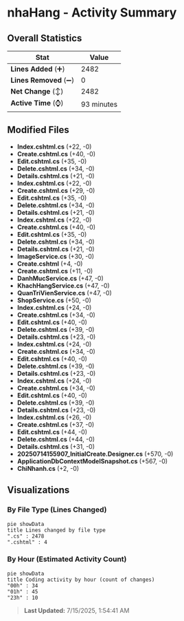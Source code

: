 # nhaHang - Activity Summary 

## Overall Statistics

| Stat                   | Value                                                             |
| ---------------------- | ----------------------------------------------------------------- |
| **Lines Added** (➕)   | 2482                                          |
| **Lines Removed** (➖) | 0                                        |
| **Net Change** (↕)    | 2482                |
| **Active Time** (⌚)   | 93 minutes |


## Modified Files
- **Index.cshtml.cs** (+22, -0)
- **Create.cshtml.cs** (+40, -0)
- **Edit.cshtml.cs** (+35, -0)
- **Delete.cshtml.cs** (+34, -0)
- **Details.cshtml.cs** (+21, -0)
- **Index.cshtml.cs** (+22, -0)
- **Create.cshtml.cs** (+29, -0)
- **Edit.cshtml.cs** (+35, -0)
- **Delete.cshtml.cs** (+34, -0)
- **Details.cshtml.cs** (+21, -0)
- **Index.cshtml.cs** (+22, -0)
- **Create.cshtml.cs** (+40, -0)
- **Edit.cshtml.cs** (+35, -0)
- **Delete.cshtml.cs** (+34, -0)
- **Details.cshtml.cs** (+21, -0)
- **ImageService.cs** (+30, -0)
- **Create.cshtml** (+4, -0)
- **Create.cshtml.cs** (+11, -0)
- **DanhMucService.cs** (+47, -0)
- **KhachHangService.cs** (+47, -0)
- **QuanTriVienService.cs** (+47, -0)
- **ShopService.cs** (+50, -0)
- **Index.cshtml.cs** (+24, -0)
- **Create.cshtml.cs** (+34, -0)
- **Edit.cshtml.cs** (+40, -0)
- **Delete.cshtml.cs** (+39, -0)
- **Details.cshtml.cs** (+23, -0)
- **Index.cshtml.cs** (+24, -0)
- **Create.cshtml.cs** (+34, -0)
- **Edit.cshtml.cs** (+40, -0)
- **Delete.cshtml.cs** (+39, -0)
- **Details.cshtml.cs** (+23, -0)
- **Index.cshtml.cs** (+24, -0)
- **Create.cshtml.cs** (+34, -0)
- **Edit.cshtml.cs** (+40, -0)
- **Delete.cshtml.cs** (+39, -0)
- **Details.cshtml.cs** (+23, -0)
- **Index.cshtml.cs** (+26, -0)
- **Create.cshtml.cs** (+37, -0)
- **Edit.cshtml.cs** (+44, -0)
- **Delete.cshtml.cs** (+44, -0)
- **Details.cshtml.cs** (+31, -0)
- **20250714155907_InitialCreate.Designer.cs** (+570, -0)
- **ApplicationDbContextModelSnapshot.cs** (+567, -0)
- **ChiNhanh.cs** (+2, -0)

## Visualizations

### By File Type (Lines Changed)

```mermaid
pie showData
title Lines changed by file type
".cs" : 2478
".cshtml" : 4
```

### By Hour (Estimated Activity Count)

```mermaid
pie showData
title Coding activity by hour (count of changes)
"00h" : 34
"01h" : 45
"23h" : 10
```


> **Last Updated:** 7/15/2025, 1:54:41 AM